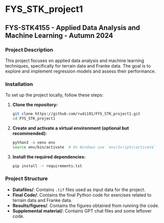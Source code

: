 # FYS_STK_project1

## FYS-STK4155 - Applied Data Analysis and Machine Learning - Autumn 2024

### Project Description
This project focuses on applied data analysis and machine learning techniques, specifically for terrain data and Franke data. The goal is to explore and implement regression models and assess their performance.

### Installation
To set up the project locally, follow these steps:

1. **Clone the repository:**
    ```sh
    git clone https://github.com/rudi191/FYS_STK_project1.git
    cd FYS_STK_project1
    ```

2. **Create and activate a virtual environment (optional but recommended):**
    ```sh
    python3 -m venv env
    source env/bin/activate  # On Windows use `env\Scripts\activate`
    ```

3. **Install the required dependencies:**
    ```sh
    pip install -r requirements.txt
    ```

### Project Structure
- **Datafiles/**: Contains `.tif` files used as input data for the project.
- **Final Code/**: Contains the final Python code for exercises related to terrain data and Franke data.
- **Results/figures/**: Contains the figures obtained from running the code.
- **Supplemental material/**: Contains GPT chat files and some leftover code.


